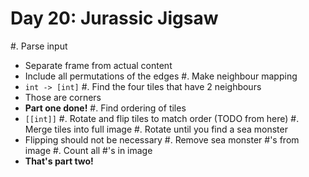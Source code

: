 # Day 20: Jurassic Jigsaw

#. Parse input
   + Separate frame from actual content
   + Include all permutations of the edges
#. Make neighbour mapping
   + `int -> [int]`
#. Find the four tiles that have 2 neighbours
   + Those are corners
   + **Part one done!**
#. Find ordering of tiles
   + `[[int]]`
#. Rotate and flip tiles to match order (TODO from here)
#. Merge tiles into full image
#. Rotate until you find a sea monster
   + Flipping should not be necessary
#. Remove sea monster #'s from image
#. Count all #'s in image
   + **That's part two!**


